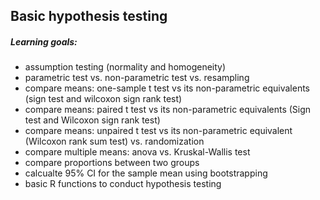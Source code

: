 ## Basic hypothesis testing

##### Learning goals:
* assumption testing (normality and homogeneity)  
* parametric test vs. non-parametric test vs. resampling
* compare means: one-sample t test vs its non-parametric equivalents (sign test and wilcoxon sign rank test)
* compare means: paired t test vs its non-parametric equivalents (Sign test and Wilcoxon sign rank test)
* compare means: unpaired t test vs its non-parametric equivalent (Wilcoxon rank sum test) vs. randomization
* compare multiple means: anova vs. Kruskal-Wallis test
* compare proportions between two groups
* calcualte 95% CI for the sample mean using bootstrapping
* basic R functions to conduct hypothesis testing